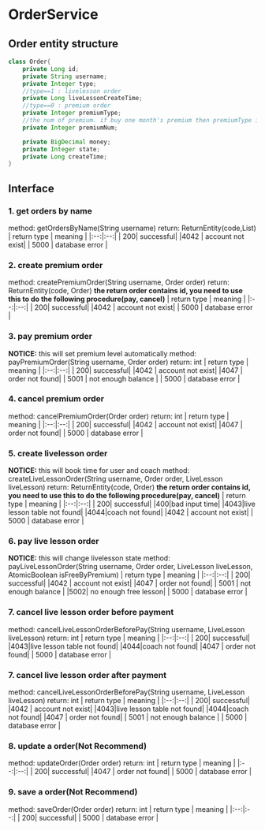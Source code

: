 # OrderService
## Order entity structure
```java
class Order{
    private Long id;
    private String username;
    private Integer type;
    //type==1 : livelesson order
    private Long liveLessonCreateTime;
    //type==0 : premium order
    private Integer premiumType;
    //the num of premium. if buy one month's premium then premiumType is 1 and premium is 1
    private Integer premiumNum;

    private BigDecimal money;
    private Integer state;
    private Long createTime;
}
```
## Interface
### 1. get orders by name
method: getOrdersByName(String username)
return: ReturnEntity(code,List<Order>)
| return type | meaning |
|:--:|:--:|
| 200| successful|
|4042 | account not exist|
| 5000 | database error |

### 2. create premium order
method: createPremiumOrder(String username, Order order)
return: ReturnEntity(code, Order)
__the return order contains id, you need to use this to do the following procedure(pay, cancel)__
| return type | meaning |
|:--:|:--:|
| 200| successful|
|4042 | account not exist|
| 5000 | database error |

### 3. pay premium order
__NOTICE:__ this will set premium level automatically
method: payPremiumOrder(String username, Order order)
return: int
| return type | meaning |
|:--:|:--:|
| 200| successful|
|4042 | account not exist|
|4047 | order not found|
| 5001 | not enough balance |
| 5000 | database error |

### 4. cancel premium order
method: cancelPremiumOrder(Order order)
return: int
| return type | meaning |
|:--:|:--:|
| 200| successful|
|4042 | account not exist|
|4047 | order not found|
| 5000 | database error |

### 5. create livelesson order
__NOTICE:__ this will book time for user and coach
method: createLiveLessonOrder(String username, Order order, LiveLesson liveLesson)
return: ReturnEntity(code, Order)
__the return order contains id, you need to use this to do the following procedure(pay, cancel)__
| return type | meaning |
|:--:|:--:|
| 200| successful|
|400|bad input time|
|4043|live lesson table not found|
|4044|coach not found|
|4042 | account not exist|
| 5000 | database error |

### 6. pay live lesson order
__NOTICE:__ this will change livelesson state
method: payLiveLessonOrder(String username, Order order, LiveLesson liveLesson, AtomicBoolean isFreeByPremium)
| return type | meaning |
|:--:|:--:|
| 200| successful|
|4042 | account not exist|
|4047 | order not found|
| 5001 | not enough balance |
|5002| no enough free lesson|
| 5000 | database error |

### 7. cancel live lesson order before payment
method: cancelLiveLessonOrderBeforePay(String username, LiveLesson liveLesson)
return: int
| return type | meaning |
|:--:|:--:|
| 200| successful|
|4043|live lesson table not found|
|4044|coach not found|
|4047 | order not found|
| 5000 | database error |

### 7. cancel live lesson order after payment
method: cancelLiveLessonOrderBeforePay(String username, LiveLesson liveLesson)
return: int
| return type | meaning |
|:--:|:--:|
| 200| successful|
|4042 | account not exist|
|4043|live lesson table not found|
|4044|coach not found|
|4047 | order not found|
| 5001 | not enough balance |
| 5000 | database error |

### 8. update a order(__Not Recommend__)
method: updateOrder(Order order)
return: int
| return type | meaning |
|:--:|:--:|
| 200| successful|
|4047 | order not found|
| 5000 | database error |

### 9. save a order(__Not Recommend__)
method: saveOrder(Order order)
return: int
| return type | meaning |
|:--:|:--:|
| 200| successful|
| 5000 | database error |
